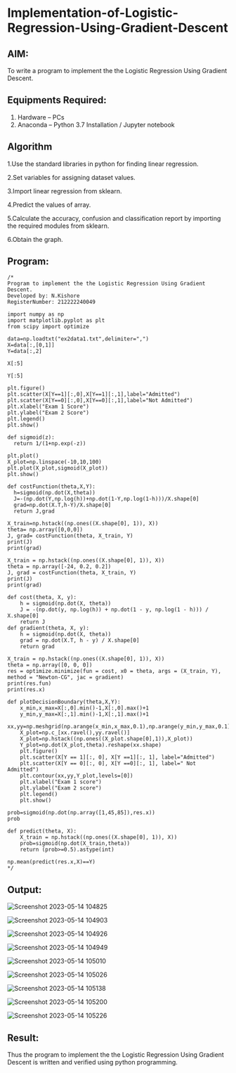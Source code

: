 # Implementation-of-Logistic-Regression-Using-Gradient-Descent

## AIM:
To write a program to implement the the Logistic Regression Using Gradient Descent.

## Equipments Required:
1. Hardware – PCs
2. Anaconda – Python 3.7 Installation / Jupyter notebook

## Algorithm

1.Use the standard libraries in python for finding linear regression.

2.Set variables for assigning dataset values.

3.Import linear regression from sklearn.

4.Predict the values of array.

5.Calculate the accuracy, confusion and classification report by importing the required modules from sklearn.

6.Obtain the graph.

## Program:
```
/*
Program to implement the the Logistic Regression Using Gradient Descent.
Developed by: N.Kishore
RegisterNumber: 212222240049

import numpy as np
import matplotlib.pyplot as plt
from scipy import optimize

data=np.loadtxt("ex2data1.txt",delimiter=",")
X=data[:,[0,1]]
Y=data[:,2]

X[:5]

Y[:5]

plt.figure()
plt.scatter(X[Y==1][:,0],X[Y==1][:,1],label="Admitted")
plt.scatter(X[Y==0][:,0],X[Y==0][:,1],label="Not Admitted")
plt.xlabel("Exam 1 Score")
plt.ylabel("Exam 2 Score")
plt.legend()
plt.show()

def sigmoid(z):
  return 1/(1+np.exp(-z))
  
plt.plot()
X_plot=np.linspace(-10,10,100)
plt.plot(X_plot,sigmoid(X_plot))
plt.show()

def costFunction(theta,X,Y):
  h=sigmoid(np.dot(X,theta))
  J=-(np.dot(Y,np.log(h))+np.dot(1-Y,np.log(1-h)))/X.shape[0]
  grad=np.dot(X.T,h-Y)/X.shape[0]
  return J,grad
  
X_train=np.hstack((np.ones((X.shape[0], 1)), X))
theta= np.array([0,0,0])
J, grad= costFunction(theta, X_train, Y)
print(J)
print(grad)  

X_train = np.hstack((np.ones((X.shape[0], 1)), X))
theta = np.array([-24, 0.2, 0.2])
J, grad = costFunction(theta, X_train, Y)
print(J)
print(grad)

def cost(theta, X, y):
    h = sigmoid(np.dot(X, theta))
    J = -(np.dot(y, np.log(h)) + np.dot(1 - y, np.log(1 - h))) / X.shape[0]
    return J
def gradient(theta, X, y):
    h = sigmoid(np.dot(X, theta))
    grad = np.dot(X.T, h - y) / X.shape[0]
    return grad
    
X_train = np.hstack((np.ones((X.shape[0], 1)), X))
theta = np.array([0, 0, 0])
res = optimize.minimize(fun = cost, x0 = theta, args = (X_train, Y), method = "Newton-CG", jac = gradient)
print(res.fun)
print(res.x)

def plotDecisionBoundary(theta,X,Y):
    x_min,x_max=X[:,0].min()-1,X[:,0].max()+1
    y_min,y_max=X[:,1].min()-1,X[:,1].max()+1
    xx,yy=np.meshgrid(np.arange(x_min,x_max,0.1),np.arange(y_min,y_max,0.1))
    X_plot=np.c_[xx.ravel(),yy.ravel()]
    X_plot=np.hstack((np.ones((X_plot.shape[0],1)),X_plot))
    Y_plot=np.dot(X_plot,theta).reshape(xx.shape)
    plt.figure()
    plt.scatter(X[Y == 1][:, 0], X[Y ==1][:, 1], label="Admitted")
    plt.scatter(X[Y == 0][:, 0], X[Y ==0][:, 1], label=" Not Admitted")
    plt.contour(xx,yy,Y_plot,levels=[0])
    plt.xlabel("Exam 1 score")
    plt.ylabel("Exam 2 score")
    plt.legend()
    plt.show()
    
prob=sigmoid(np.dot(np.array([1,45,85]),res.x))
prob

def predict(theta, X):
    X_train = np.hstack((np.ones((X.shape[0], 1)), X))
    prob=sigmoid(np.dot(X_train,theta))
    return (prob>=0.5).astype(int)
    
np.mean(predict(res.x,X)==Y)
*/
```

## Output:

![Screenshot 2023-05-14 104825](https://github.com/nkishore2210/-Implementation-of-Logistic-Regression-Using-Gradient-Descent/assets/118707090/8d77fd79-3070-4e2d-abcf-3385416281c9)

![Screenshot 2023-05-14 104903](https://github.com/nkishore2210/-Implementation-of-Logistic-Regression-Using-Gradient-Descent/assets/118707090/8cb09ba8-23a7-44f2-b1c6-b74fc78a9059)

![Screenshot 2023-05-14 104926](https://github.com/nkishore2210/-Implementation-of-Logistic-Regression-Using-Gradient-Descent/assets/118707090/3fc121ef-8d86-414a-ab00-8d863f0b26dd)

![Screenshot 2023-05-14 104949](https://github.com/nkishore2210/-Implementation-of-Logistic-Regression-Using-Gradient-Descent/assets/118707090/f3454b49-ef37-427b-8a90-a44d7e96d211)

![Screenshot 2023-05-14 105010](https://github.com/nkishore2210/-Implementation-of-Logistic-Regression-Using-Gradient-Descent/assets/118707090/48203f98-2ae8-4c40-8135-f2d58bdb2933)

![Screenshot 2023-05-14 105026](https://github.com/nkishore2210/-Implementation-of-Logistic-Regression-Using-Gradient-Descent/assets/118707090/117082c4-e521-4206-8c19-67f7ff9b0a2e)

![Screenshot 2023-05-14 105138](https://github.com/nkishore2210/-Implementation-of-Logistic-Regression-Using-Gradient-Descent/assets/118707090/ad8c53dd-2237-4f5b-b01e-67971c0447ac)

![Screenshot 2023-05-14 105200](https://github.com/nkishore2210/-Implementation-of-Logistic-Regression-Using-Gradient-Descent/assets/118707090/fa82db44-2f65-49f9-9223-465f3e076660)

![Screenshot 2023-05-14 105226](https://github.com/nkishore2210/-Implementation-of-Logistic-Regression-Using-Gradient-Descent/assets/118707090/2e917aac-9c58-452b-985c-e21261ee36ec)


## Result:
Thus the program to implement the the Logistic Regression Using Gradient Descent is written and verified using python programming.

